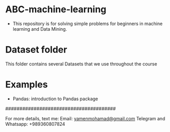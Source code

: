 # ABC-machine-learning
*  This repository is for solving simple problems for beginners in machine learning and Data Mining.
  
# Dataset folder 
This folder contains several Datasets that we use throughout the course
# Examples  
* Pandas: introduction to Pandas package


#######################################

For more details, text me:
Email: yamenmohamad@gmail.com
Telegram and Whatsapp: +989360807824
